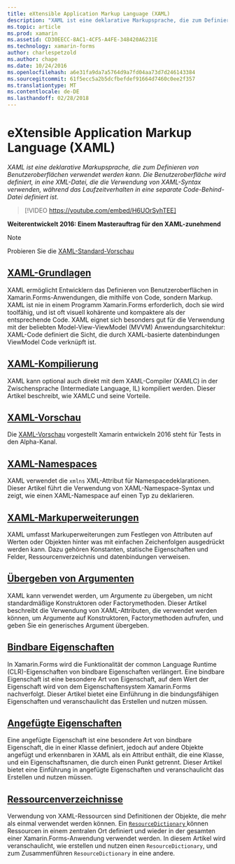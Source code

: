 ```yaml
---
title: eXtensible Application Markup Language (XAML)
description: "XAML ist eine deklarative Markupsprache, die zum Definieren von Benutzeroberflächen verwendet werden kann. Die Benutzeroberfläche wird definiert, in eine XML-Datei, die die Verwendung von XAML-Syntax verwenden, während das Laufzeitverhalten in eine separate Code-Behind-Datei definiert ist."
ms.topic: article
ms.prod: xamarin
ms.assetid: CD30EECC-8AC1-4CF5-A4FE-348420A6231E
ms.technology: xamarin-forms
author: charlespetzold
ms.author: chape
ms.date: 10/24/2016
ms.openlocfilehash: a6e31fa9da7a5764d9a7fd04aa73d7d246143384
ms.sourcegitcommit: 61f5ecc5a2b5dcfbefdef91664d7460c0ee2f357
ms.translationtype: MT
ms.contentlocale: de-DE
ms.lasthandoff: 02/28/2018
---
```

# <a name="extensible-application-markup-language-xaml"></a>eXtensible Application Markup Language (XAML)

_XAML ist eine deklarative Markupsprache, die zum Definieren von Benutzeroberflächen verwendet werden kann. Die Benutzeroberfläche wird definiert, in eine XML-Datei, die die Verwendung von XAML-Syntax verwenden, während das Laufzeitverhalten in eine separate Code-Behind-Datei definiert ist._

> [!VIDEO https://youtube.com/embed/H6UOrSyhTEE]

**Weiterentwickelt 2016: Einem Masterauftrag für den XAML-zunehmend**

> [!NOTE]
> Probieren Sie die [XAML-Standard-Vorschau](standard/index.md)

<a name="xaml" />

## <a name="xaml-basicsxaml-basicsindexmd"></a>[XAML-Grundlagen](xaml-basics/index.md)

XAML ermöglicht Entwicklern das Definieren von Benutzeroberflächen in Xamarin.Forms-Anwendungen, die mithilfe von Code, sondern Markup. XAML ist nie in einem Programm Xamarin.Forms erforderlich, doch sie wird toolfähig, und ist oft visuell kohärente und kompaktere als der entsprechende Code. XAML eignet sich besonders gut für die Verwendung mit der beliebten Model-View-ViewModel (MVVM) Anwendungsarchitektur: XAML-Code definiert die Sicht, die durch XAML-basierte datenbindungen ViewModel Code verknüpft ist.

## <a name="xaml-compilationxamlcmd"></a>[XAML-Kompilierung](xamlc.md)

XAML kann optional auch direkt mit dem XAML-Compiler (XAMLC) in der Zwischensprache (Intermediate Language, IL) kompiliert werden. Dieser Artikel beschreibt, wie XAMLC und seine Vorteile.

## <a name="xaml-previewerxaml-previewermd"></a>[XAML-Vorschau](xaml-previewer.md)

Die [XAML-Vorschau](~/xamarin-forms/xaml/xaml-previewer.md) vorgestellt Xamarin entwickeln 2016 steht für Tests in den Alpha-Kanal.

## <a name="xaml-namespacesnamespacesmd"></a>[XAML-Namespaces](namespaces.md)

XAML verwendet die `xmlns` XML-Attribut für Namespacedeklarationen. Dieser Artikel führt die Verwendung von XAML-Namespace-Syntax und zeigt, wie einen XAML-Namespace auf einen Typ zu deklarieren.

## <a name="xaml-markup-extensionsmarkup-extensionsindexmd"></a>[XAML-Markuperweiterungen](markup-extensions/index.md)

XAML umfasst Markuperweiterungen zum Festlegen von Attributen auf Werten oder Objekten hinter was mit einfachen Zeichenfolgen ausgedrückt werden kann. Dazu gehören Konstanten, statische Eigenschaften und Felder, Ressourcenverzeichnis und datenbindungen verweisen.

## <a name="passing-argumentspassing-argumentsmd"></a>[Übergeben von Argumenten](passing-arguments.md)

XAML kann verwendet werden, um Argumente zu übergeben, um nicht standardmäßige Konstruktoren oder Factorymethoden. Dieser Artikel beschreibt die Verwendung von XAML-Attributen, die verwendet werden können, um Argumente auf Konstruktoren, Factorymethoden aufrufen, und geben Sie ein generisches Argument übergeben.

## <a name="bindable-propertiesbindable-propertiesmd"></a>[Bindbare Eigenschaften](bindable-properties.md)

In Xamarin.Forms wird die Funktionalität der common Language Runtime (CLR)-Eigenschaften von bindbare Eigenschaften verlängert. Eine bindbare Eigenschaft ist eine besondere Art von Eigenschaft, auf dem Wert der Eigenschaft wird von dem Eigenschaftensystem Xamarin.Forms nachverfolgt. Dieser Artikel bietet eine Einführung in die bindungsfähigen Eigenschaften und veranschaulicht das Erstellen und nutzen müssen.

## <a name="attached-propertiesattached-propertiesmd"></a>[Angefügte Eigenschaften](attached-properties.md)

Eine angefügte Eigenschaft ist eine besondere Art von bindbare Eigenschaft, die in einer Klasse definiert, jedoch auf andere Objekte angefügt und erkennbaren in XAML als ein Attribut enthält, die eine Klasse, und ein Eigenschaftsnamen, die durch einen Punkt getrennt. Dieser Artikel bietet eine Einführung in angefügte Eigenschaften und veranschaulicht das Erstellen und nutzen müssen.

## <a name="resource-dictionariesresource-dictionariesmd"></a>[Ressourcenverzeichnisse](resource-dictionaries.md)

Verwendung von XAML-Ressourcen sind Definitionen der Objekte, die mehr als einmal verwendet werden können. Ein [ `ResourceDictionary` ](https://developer.xamarin.com/api/type/Xamarin.Forms.ResourceDictionary/) können Ressourcen in einem zentralen Ort definiert und wieder in der gesamten einer Xamarin.Forms-Anwendung verwendet werden. In diesem Artikel wird veranschaulicht, wie erstellen und nutzen einen `ResourceDictionary`, und zum Zusammenführen `ResourceDictionary` in eine andere.
